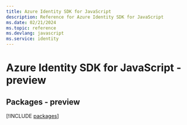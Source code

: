 ```yaml
---
title: Azure Identity SDK for JavaScript
description: Reference for Azure Identity SDK for JavaScript
ms.date: 02/21/2024
ms.topic: reference
ms.devlang: javascript
ms.service: identity
---
```

# Azure Identity SDK for JavaScript - preview
## Packages - preview
[!INCLUDE [packages](identity-index.md)]